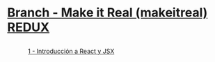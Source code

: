 
<!--
README.md branch makeitreal 1.0.0
Curso Avanzado de React - 1. Introducción a Redux
https://www.youtube.com/watch?v=RZNNu2pO49g
-->
<h1>
    <a href="">Branch - Make it Real (makeitreal) REDUX</a>
</h1>

<h2>
    
</h2>
<ul>
    <ol>    
        <a href="">1 - Introducción a React y JSX</a>
    </ol>
    
</ul>
